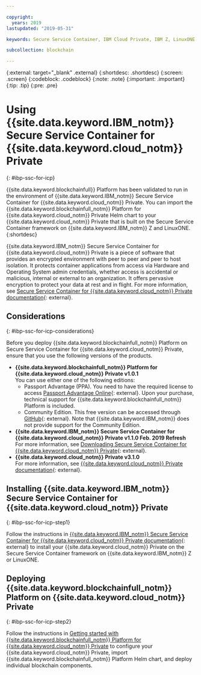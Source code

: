 ```yaml
---

copyright:
  years: 2019
lastupdated: "2019-05-31"

keywords: Secure Service Container, IBM Cloud Private, IBM Z, LinuxONE

subcollection: blockchain

---
```


{:external: target="_blank" .external}
{:shortdesc: .shortdesc}
{:screen: .screen}
{:codeblock: .codeblock}
{:note: .note}
{:important: .important}
{:tip: .tip}
{:pre: .pre}

# Using {{site.data.keyword.IBM_notm}} Secure Service Container for {{site.data.keyword.cloud_notm}} Private
{: #ibp-ssc-for-icp}

{{site.data.keyword.blockchainfull}} Platform has been validated to run in the environment of {{site.data.keyword.IBM_notm}} Secure Service Container for {{site.data.keyword.cloud_notm}} Private. You can import the {{site.data.keyword.blockchainfull_notm}} Platform for {{site.data.keyword.cloud_notm}} Private Helm chart to your {{site.data.keyword.cloud_notm}} Private that is built on the Secure Service Container framework on {{site.data.keyword.IBM_notm}} Z and LinuxONE.
{:shortdesc}

{{site.data.keyword.IBM_notm}} Secure Service Container for {{site.data.keyword.cloud_notm}} Private is a piece of software that provides an encrypted environment with peer to peer and peer to host isolation. It protects container applications from access via Hardware and Operating System admin credentials, whether access is accidental or malicious, internal or external to an organization. It offers pervasive encryption to protect your data at rest and in flight. For more information, see [Secure Service Container for {{site.data.keyword.cloud_notm}} Private documentation](https://www.ibm.com/support/knowledgecenter/en/SSUPZ7_1.1.0/kc_welcome_page.html){: external}.

## Considerations
{: #ibp-ssc-for-icp-considerations}

Before you deploy {{site.data.keyword.blockchainfull_notm}} Platform on Secure Service Container for {{site.data.keyword.cloud_notm}} Private, ensure that you use the following versions of the products.

- **{{site.data.keyword.blockchainfull_notm}} Platform for {{site.data.keyword.cloud_notm}} Private v1.0.1**  
  You can use either one of the following editions:
  - Passport Advantage (PPA). You need to have the required license to access [Passport Advantage Online](https://www.ibm.com/software/passportadvantage/pao_customer.html){: external}. Upon your purchase, technical support for {{site.data.keyword.blockchainfull_notm}} Platform is included.
  - Community Edition. This free version can be accessed through [GitHub](https://github.com/IBM/charts/tree/master/stable/ibm-blockchain-platform-dev){: external}. Note that {{site.data.keyword.IBM_notm}} does not provide support for the Community Edition.
- **{{site.data.keyword.IBM_notm}} Secure Service Container for {{site.data.keyword.cloud_notm}} Private v1.1.0 Feb. 2019 Refresh**  
  For more information, see [Downloading Secure Service Container for {{site.data.keyword.cloud_notm}} Private](https://www.ibm.com/support/knowledgecenter/en/SSUPZ7_1.1.0/topics/retrieve_appliance.html){: external}.
- **{{site.data.keyword.cloud_notm}} Private v3.1.0**  
  For more information, see [{{site.data.keyword.cloud_notm}} Private documentation](https://www.ibm.com/support/knowledgecenter/en/SSBS6K_3.1.0/kc_welcome_containers.html){: external}.

## Installing {{site.data.keyword.IBM_notm}} Secure Service Container for {{site.data.keyword.cloud_notm}} Private
{: #ibp-ssc-for-icp-step1}

Follow the instructions in [{{site.data.keyword.IBM_notm}} Secure Service Container for {{site.data.keyword.cloud_notm}} Private documentation](https://www.ibm.com/support/knowledgecenter/en/SSUPZ7_1.1.0/topics/install_ssc4icp.html){: external} to install your {{site.data.keyword.cloud_notm}} Private on the Secure Service Container framework on {{site.data.keyword.IBM_notm}} Z or LinuxONE.

## Deploying {{site.data.keyword.blockchainfull_notm}} Platform on {{site.data.keyword.cloud_notm}} Private
{: #ibp-ssc-for-icp-step2}

Follow the instructions in [Getting started with {{site.data.keyword.blockchainfull_notm}} Platform for {{site.data.keyword.cloud_notm}} Private](/docs/services/blockchain-icp-102?topic=blockchain-icp-102-get-started-icp#get-started-icp) to configure your {{site.data.keyword.cloud_notm}} Private, import {{site.data.keyword.blockchainfull_notm}} Platform Helm chart, and deploy individual blockchain components.
